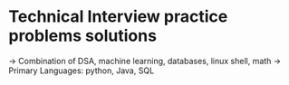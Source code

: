 # Technical Interview practice problems solutions
-> Combination of DSA, machine learning, databases, linux shell, math
-> Primary Languages: python, Java, SQL


